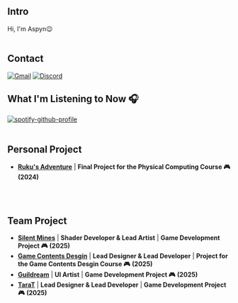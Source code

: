 <!-- 소개 -->
## Intro
Hi, I'm Aspyn😉
<br>
<br>

<!-- 연락처 -->
## Contact
[![Gmail](https://img.shields.io/badge/gmail-333333.svg?&style=for-the-badge&logo=gmail&logoColor=D9E6F2)](https://mail.google.com/mail/?view=cm&fs=1&to=aspyn.j04@gmail.com) [![Discord](https://img.shields.io/badge/discord-333333.svg?&style=for-the-badge&logo=discord&logoColor=D9E6F2)](https://www.discord.com/users/826455342350073887)
<br>

<!-- 관심사 -->

<!-- 현재 음악 -->
## What I'm Listening to Now 🎧
[![spotify-github-profile](https://spotify-github-profile.kittinanx.com/api/view?uid=w4t3eqsuqrcbvab78aaoi6rdd&cover_image=true&theme=natemoo-re&show_offline=true&background_color=1e1e1e&interchange=false&bar_color=ffffff&bar_color_cover=true)](https://spotify-github-profile.kittinanx.com/api/view?uid=w4t3eqsuqrcbvab78aaoi6rdd&redirect=true)
<br>
<br>

<!-- 개인 프로젝트 -->
## Personal Project 
- [**Ruku's Adventure**](https://github.com/aspyn04/Ruku-s-Adventure) | **Final Project for the Physical Computing Course 🎮** **(2024)**
<br>
<br>

<!-- 팀 프로젝트 -->
## Team Project 
- [**Silent Mines**](https://github.com/Silent-Mines/SilentMines) | **Shader Developer & Lead Artist** | **Game Development Project 🎮** **(2025)**
- [**Game Contents Desgin**](https://github.com/aspyn04/GameContentsDesgin) | **Lead Designer & Lead Developer** | **Project for the Game Contents Desgin Course 🎮** **(2025)**
- [**Guildream**]() | **UI Artist** | **Game Development Project 🎮** **(2025)**
- [**TaraT**](https://github.com/aspyn04/TaraT_Project) | **Lead Designer & Lead Developer** | **Game Development Project 🎮** **(2025)**
<br>
<br>


